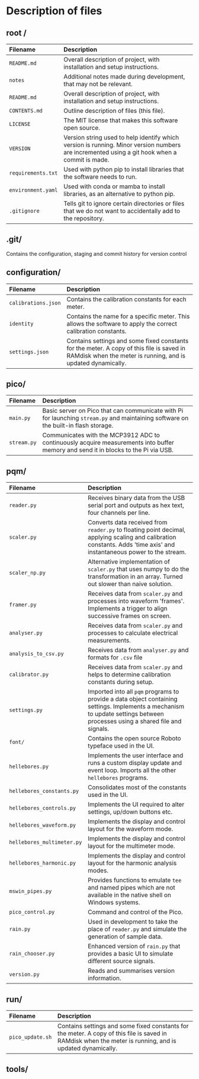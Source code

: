 # Description of files

## root /

| Filename                      | Description                   |
| :---------------------------- | :---------------------------- |
| `README.md` | Overall description of project, with installation and setup instructions. |
| `notes` | Additional notes made during development, that may not be relevant. |
| `README.md` | Overall description of project, with installation and setup instructions. |
| `CONTENTS.md` | Outline description of files (this file). |
| `LICENSE` | The MIT license that makes this software open source. |
| `VERSION` | Version string used to help identify which version is running. Minor version numbers are incremented using a git hook when a commit is made. |
| `requirements.txt` | Used with python pip to install libraries that the software needs to run. |
| `environment.yaml` | Used with conda or mamba to install libraries, as an alternative to python pip. |
| `.gitignore` | Tells git to ignore certain directories or files that we do not want to accidentally add to the repository. |

## .git/

Contains the configuration, staging and commit history for version control

## configuration/

| Filename                      | Description                   |
| :---------------------------- | :---------------------------- |
| `calibrations.json` | Contains the calibration constants for each meter. |
| `identity` | Contains the name for a specific meter. This allows the software to apply the correct calibration constants. |
| `settings.json` | Contains settings and some fixed constants for the meter. A copy of this file is saved in RAMdisk when the meter is running, and is updated dynamically. |

## pico/

| Filename                      | Description                   |
| :---------------------------- | :---------------------------- |
| `main.py` | Basic server on Pico that can communicate with Pi for launching `stream.py` and maintaining software on the built-in flash storage. |
| `stream.py` | Communicates with the MCP3912 ADC to continuously acquire measurements into buffer memory and send it in blocks to the Pi via USB. |

## pqm/

| Filename                      | Description                   |
| :---------------------------- | :---------------------------- |
| `reader.py` | Receives binary data from the USB serial port and outputs as hex text, four channels per line. |
| `scaler.py` | Converts data received from `reader.py` to floating point decimal, applying scaling and calibration constants. Adds 'time axis' and instantaneous power to the stream. |
| `scaler_np.py` | Alternative implementation of `scaler.py` that uses numpy to do the transformation in an array. Turned out slower than naive solution. |
| `framer.py` | Receives data from `scaler.py` and processes into waveform 'frames'. Implements a trigger to align successive frames on screen. |
| `analyser.py` | Receives data from `scaler.py` and processes to calculate electrical measurements. |
| `analysis_to_csv.py` | Receives data from `analyser.py` and formats for `.csv` file |
| `calibrator.py` | Receives data from `scaler.py` and helps to determine calibration constants during setup. |
| `settings.py` | Imported into all `pqm` programs to provide a data object containing settings. Implements a mechanism to update settings between processes using a shared file and signals. |
| `font/` | Contains the open source Roboto typeface used in the UI. |
| `hellebores.py` | Implements the user interface and runs a custom display update and event loop. Imports all the other `hellebores` programs. |
| `hellebores_constants.py` | Consolidates most of the constants used in the UI. |
| `hellebores_controls.py` | Implements the UI required to alter settings, up/down buttons etc. |
| `hellebores_waveform.py` | Implements the display and control layout for the waveform mode. |
| `hellebores_multimeter.py` | Implements the display and control layout for the multimeter mode. |
| `hellebores_harmonic.py` | Implements the display and control layout for the harmonic analysis modes. |
| `mswin_pipes.py` | Provides functions to emulate `tee` and named pipes which are not available in the native shell on Windows systems. |
| `pico_control.py` | Command and control of the Pico. |
| `rain.py` | Used in development to take the place of `reader.py` and simulate the generation of sample data. |
| `rain_chooser.py` | Enhanced version of `rain.py` that provides a basic UI to simulate different source signals. |
| `version.py` | Reads and summarises version information. |


## run/

| Filename                      | Description                   |
| :---------------------------- | :---------------------------- |
| `pico_update.sh` | Contains settings and some fixed constants for the meter. A copy of this file is saved in RAMdisk when the meter is running, and is updated dynamically. |

## tools/
